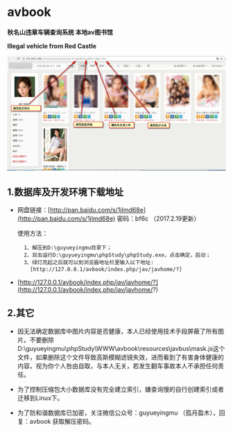 # avbook 
**秋名山违章车辆查询系统 本地av图书馆**

**Illegal vehicle from Red Castle**

![index](index.png) 

1.数据库及开发环境下载地址
------

+ 网盘链接：[http://pan.baidu.com/s/1jImd68e](http://pan.baidu.com/s/1jImd68e) 密码：bf6c （2017.2.19更新） 

    使用方法：
    	
		1、解压到D:\guyueyingmu目录下；
		2、双击运行D:\guyueyingmu\phpStudy\phpStudy.exe，点击确定，启动；
		3、绿灯亮起之后就可以到浏览器地址栏里输入以下地址:
          [http://127.0.0.1/avbook/index.php/jav/javhome/?] 
          
+  [http://127.0.0.1/avbook/index.php/jav/javhome/?](http://127.0.0.1/avbook/index.php/jav/javhome/?)
	 
 
 
2.其它
--------

+ 因无法确定数据库中图片内容是否健康，本人已经使用技术手段屏蔽了所有图片。不要删除 D:\guyueyingmu\phpStudy\WWW\avbook\resources\javbus\mask.js这个文件，如果删除这个文件导致高斯模糊滤镜失效，进而看到了有害身体健康的内容，视为你个人咎由自取，与本人无关，若发生翻车事故本人不承担任何责任。

+ 为了控制压缩包大小数据库没有完全建立索引，嫌查询慢的自行创建索引或者迁移到Linux下。

+ 为了防和谐数据库已加密，关注微信公众号：guyueyingmu （孤月盈木），回复：avbook 获取解压密码。




